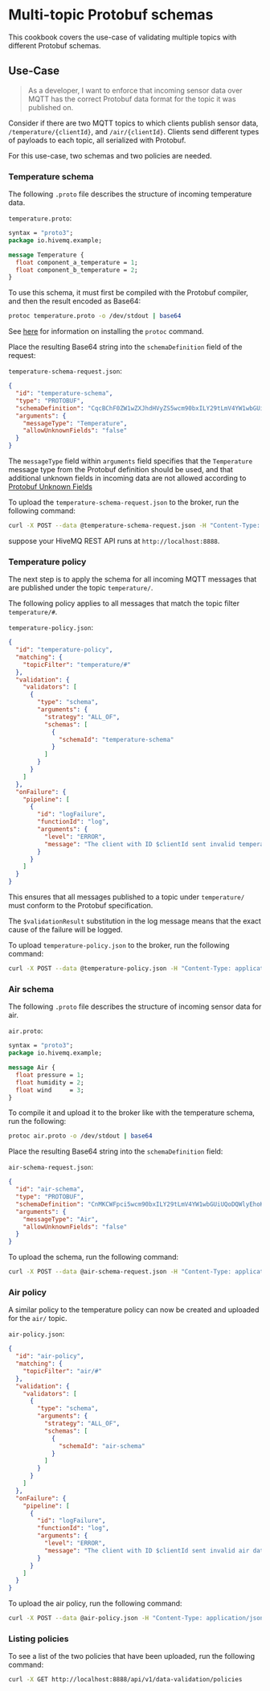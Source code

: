 # Multi-topic Protobuf schemas
This cookbook covers the use-case of validating multiple topics with different Protobuf schemas.

## Use-Case 
> As a developer, I want to enforce that incoming sensor data over MQTT has the correct Protobuf data format for the topic it was published on.

Consider if there are two MQTT topics to which clients publish sensor data, `/temperature/{clientId}`, and `/air/{clientId}`. Clients send different types of payloads to each topic, all serialized with Protobuf.

For this use-case, two schemas and two policies are needed.

### Temperature schema

The following `.proto` file describes the structure of incoming temperature data.

`temperature.proto`:
```proto
syntax = "proto3";
package io.hivemq.example;

message Temperature {
  float component_a_temperature = 1;
  float component_b_temperature = 2;
}
```

To use this schema, it must first be compiled with the Protobuf compiler, and then the result encoded as Base64:

```bash
protoc temperature.proto -o /dev/stdout | base64
```

See [here](https://grpc.io/docs/protoc-installation/) for information on installing the `protoc` command.

Place the resulting Base64 string into the `schemaDefinition` field of the request:

`temperature-schema-request.json`:
```json
{
  "id": "temperature-schema",
  "type": "PROTOBUF",
  "schemaDefinition": "CqcBChF0ZW1wZXJhdHVyZS5wcm90bxILY29tLmV4YW1wbGUifQoLVGVtcGVyYXR1cmUSNgoXY29tcG9uZW50X2FfdGVtcGVyYXR1cmUYASABKAJSFWNvbXBvbmVudEFUZW1wZXJhdHVyZRI2Chdjb21wb25lbnRfYl90ZW1wZXJhdHVyZRgCIAEoAlIVY29tcG9uZW50QlRlbXBlcmF0dXJlYgZwcm90bzM",
  "arguments": {
    "messageType": "Temperature",
    "allowUnknownFields": "false"
  }
}
```

The `messageType` field within `arguments` field specifies that the `Temperature` message type from the Protobuf definition should be used, and that additional unknown fields in incoming data are not allowed according to [Protobuf Unknown Fields](https://protobuf.dev/programming-guides/proto3/#unknowns])

To upload the `temperature-schema-request.json` to the broker, run the following command:

```bash
curl -X POST --data @temperature-schema-request.json -H "Content-Type: application/json" http://localhost:8888/api/v1/data-validation/schemas
```
suppose your HiveMQ REST API runs at `http://localhost:8888`.


### Temperature policy

The next step is to apply the schema for all incoming MQTT messages that are published under the topic `temperature/`.

The following policy applies to all messages that match the topic filter `temperature/#`.

`temperature-policy.json`:
```json
{
  "id": "temperature-policy",
  "matching": {
    "topicFilter": "temperature/#"
  },
  "validation": {
    "validators": [
      {
        "type": "schema",
        "arguments": {
          "strategy": "ALL_OF",
          "schemas": [
            {
              "schemaId": "temperature-schema"
            }
          ]
        }
      }
    ]
  },
  "onFailure": {
    "pipeline": [
      {
        "id": "logFailure",
        "functionId": "log",
        "arguments": {
          "level": "ERROR",
          "message": "The client with ID $clientId sent invalid temperature data: $validationResult"
        }
      }
    ]
  }
}
```

This ensures that all messages published to a topic under `temperature/` must conform to the Protobuf specification.

The `$validationResult` substitution in the log message means that the exact cause of the failure will be logged. 

To upload `temperature-policy.json` to the broker, run the following command:
```bash
curl -X POST --data @temperature-policy.json -H "Content-Type: application/json" http://localhost:8888/api/v1/data-validation/policies
```


### Air schema

The following `.proto` file describes the structure of incoming sensor data for air.

`air.proto`:
```proto
syntax = "proto3";
package io.hivemq.example;

message Air {
  float pressure = 1;
  float humidity = 2;
  float wind     = 3;
}
```

To compile it and upload it to the broker like with the temperature schema, run the following:

```bash
protoc air.proto -o /dev/stdout | base64
```

Place the resulting Base64 string into the `schemaDefinition` field:

`air-schema-request.json`:
```json
{
  "id": "air-schema",
  "type": "PROTOBUF",
  "schemaDefinition": "CnMKCWFpci5wcm90bxILY29tLmV4YW1wbGUiUQoDQWlyEhoKCHByZXNzdXJlGAEgASgCUghwcmVzc3VyZRIaCghodW1pZGl0eRgCIAEoAlIIaHVtaWRpdHkSEgoEd2luZBgDIAEoAlIEd2luZGIGcHJvdG8z",
  "arguments": {
    "messageType": "Air",
    "allowUnknownFields": "false"
  }
}
```

To upload the schema, run the following command:

```bash
curl -X POST --data @air-schema-request.json -H "Content-Type: application/json" http://localhost:8888/api/v1/data-validation/schemas
```


### Air policy

A similar policy to the temperature policy can now be created and uploaded for the `air/` topic.

`air-policy.json`:
```json
{
  "id": "air-policy",
  "matching": {
    "topicFilter": "air/#"
  },
  "validation": {
    "validators": [
      {
        "type": "schema",
        "arguments": {
          "strategy": "ALL_OF",
          "schemas": [
            {
              "schemaId": "air-schema"
            }
          ]
        }
      }
    ]
  },
  "onFailure": {
    "pipeline": [
      {
        "id": "logFailure",
        "functionId": "log",
        "arguments": {
          "level": "ERROR",
          "message": "The client with ID $clientId sent invalid air data: $validationResult"
        }
      }
    ]
  }
}

```

To upload the air policy, run the following command:

```bash
curl -X POST --data @air-policy.json -H "Content-Type: application/json" http://localhost:8888/api/v1/data-validation/policies
```

### Listing policies

To see a list of the two policies that have been uploaded, run the following command:

```bash
curl -X GET http://localhost:8888/api/v1/data-validation/policies
```
